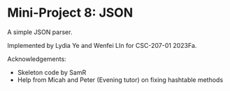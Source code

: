 Mini-Project 8: JSON
====================

A simple JSON parser.

Implemented by Lydia Ye and Wenfei LIn for CSC-207-01 2023Fa.

Acknowledgements:

* Skeleton code by SamR
* Help from Micah and Peter (Evening tutor) on fixing hashtable methods
